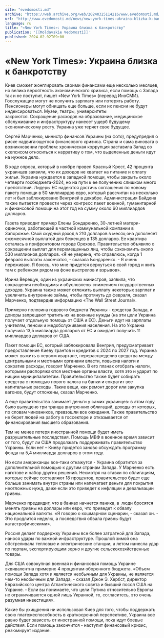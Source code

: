 ```yaml
---
site: "evedomosti.md"
archive: "https://web.archive.org/web/20240325114216/www.evedomosti.md/news/new-york-times-ukraina-blizka-k-bankrotstvu"
url: "http://www.evedomosti.md/news/new-york-times-ukraina-blizka-k-bankrotstvu"
language: ru
title: "«New York Times»: Украина близка к банкротству"
publication: '[[Moldavskie Vedomosti]]'
published: 2024-02-02T09:00
---
```


# «New York Times»: Украина близка к банкротству

Киев сможет жонглировать своими финансами еще несколько месяцев, но велика вероятность экономического кризиса, если помощь с Запада так и не поступит, пишет «New York Times» (перевод ИноСМИ). Госслужащие могут не получить зарплату или потерять работу. Пенсионеры могут обнищать еще больше, если их пенсии не будут индексироваться. Музеи, театры, университеты закроются. Сокращение расходов на образование, медицинское обслуживание и инфраструктуру нанесет ущерб будущему экономическому росту. Украина уже теряет свое будущее.

Сергей Марченко, министр финансов Украины (на фото), предупредил о риске надвигающегося финансового кризиса. Страна и сама виновата в возникновении проблем: хроническая коррупция заставила Запад со скепсисом относиться к нарративу о том, что выделенные деньги идут на нужное дело.

В ходе опроса, который в ноябре провел Красный Крест, 42 процента украинцев заявили, что их доходов не хватает на питание и оплату жилья. Украина нуждается в западной помощи, чтобы закрыть около четверти госбюджета-2024, но на пути к ее получению слишком много препятствий. Лидеры ЕС надеются достичь соглашения по новому пакету помощи в 50 миллиардов евро, который рассчитан на несколько лет и был заблокировано Венгрией в декабре. Администрация Байдена также пытается провести через конгресс пакет военной, гуманитарной и финансовой помощи на этот год на сумму около 60 миллиардов долларов.

Газета приводит пример Елены Бондаренко, 30-летней матери-одиночки, работающей в частной коммунальной компании в Запорожье. Свой скудный доход в 210 долларов в месяц она дополняет ежемесячной выплатой для беженцев в 135 долларов. Ее квартира осталась в прифронтовом городе Орехове. Правительство объявило о сокращении выплат для перемещенных лиц, чтобы сэкономить около 530 миллионов долларов. «Я не уверена, что справлюсь, когда 1 февраля выплаты закончатся, - сказала Бондаренко. - Я очень переживаю. Я боюсь, что мне придется вернуться в свой город и жить там с ребенком рядом на фоне выстрелов и взрывов».

Ирина Верещук, один из украинских министров, заявила, что сокращения необходимы и обусловлены снижением государственных доходов. Украина также может отложить выплату некоторых зарплат и увеличить внутренние займы, чтобы протянуть до февраля, сказал Марченко, подтвердив информацию «The Wall Street Journal».

Примерно половина годового бюджета Украины - средства Запада, и доноры запрещают тратить их на военные нужды (на эти цели Украина получает отдельную помощь от США и ЕС). Деньги идут на зарплаты учителям, пенсии и медобслуживания населения. На это Украина получила 13,5 миллиарда долларов от ЕС и ожидает получить 11 миллиардов долларов от США.

Пакет помощи ЕС, который заблокировала Венгрия, предусматривает предоставление Киеву грантов и кредитов с 2024 по 2027 год. Украина может выжить в первом квартале, перераспределив средства между центральными и местными органами власти, повысив налоги и сократив расходы, говорит Марченко. В его планах отобрать налоги, которыми распоряжаются местные органы власти, хотя это и ударит по нищим муниципалитетам. Правительство также будет собирать средства с помощью нового налога на банки и сократит все капитальные расходы. Такие вещи, как ремонт дорог или закупка вагонов, будут отложены, сказал Марченко.

А еще правительство занимает деньги у самих украинцев: в этом году было выпущено три транша внутренних облигаций, доходы от которых, по словам чиновников, превзошли все ожидания. Также правительство не берет людей на работу в госсекторе и отказывается от финансирования высшего образования.

Тем не менее потеря иностранной помощи будет иметь разрушительные последствия. Помощь МВФ в военное время зависит от того, будут ли США продолжать поддерживать правительство Украины. Если нет – Киеву придется заново обсуждать программу фонда на 5,4 миллиарда долларов в этом году.

Но если американцы все-таки откажутся - Украина обратится за дополнительной помощью к другим странам Запада. У Марченко есть наготове и набор других решений. Несмотря на ставки по облигациям, которые сейчас составляют 18 процентов, правительство будет еще больше занимать внутри страны или напечатает деньги для покрытия неотложных нужд, даже если это приведет к инфляции и девальвации гривны.

Марченко предвидит, что в банках начнется паника, а  люди бросятся менять гривны на доллары или евро, что приведет к обвалу национальной валюты. «Я говорю о кошмарном сценарии, - сказал он. - Это продлится неделю, а последствия обвала гривны будут катастрофическими».

Россия делает поддержку Украины все более затратной для Запада, нанося удары по важной инфраструктуре. Прошлой зимой она обстреливала тепловые и электрические станции, а летом нанесла удар по портам, экспортирующим зерно и другие сельскохозяйственные товары.

Для США совокупная военная и финансовая помощь Украине эквивалентна примерно 4 процентам оборонного бюджета. «Объем помощи Запада хотя и является необычным для Украины, не является чем-то необычным для Запада, - сказал Джон Э. Хербст, директор Евразийского центра Атлантического совета и бывший посол США на Украине. - Если вы понимаете, что цели Путина относительно Европы не ограничиваются одной лишь Украиной, то, согласитесь, это очень разумная инвестиция».

Какие бы ухищрения ни использовал Киев для того, чтобы поддержать свою платежеспособность в краткосрочной перспективе, Украина все равно будет зависеть от иностранной помощи, пока идут боевые действия. Если помощь закончится - наступит финансовый кризис, резюмирует издание.